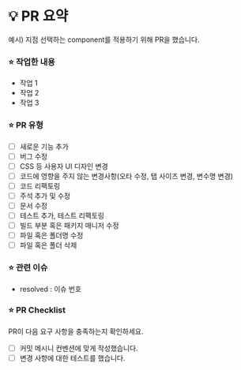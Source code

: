 # 💡 PR 요약
예시) 지점 선택하는 component를 적용하기 위해 PR을 했습니다. 

### ⭐️ 작업한 내용
- 작업 1
- 작업 2
- 작업 3

### ⭐️ PR 유형
- [ ] 새로운 기능 추가
- [ ] 버그 수정
- [ ] CSS 등 사용자 UI 디자인 변경
- [ ] 코드에 영향을 주지 않는 변경사항(오타 수정, 탭 사이즈 변경, 변수명 변경)
- [ ] 코드 리팩토링
- [ ] 주석 추가 및 수정
- [ ] 문서 수정
- [ ] 테스트 추가, 테스트 리팩토링
- [ ] 빌드 부분 혹은 패키지 매니저 수정
- [ ] 파일 혹은 폴더명 수정
- [ ] 파일 혹은 폴더 삭제

### ⭐️ 관련 이슈
- resolved : 이슈 번호

### ⭐️ PR Checklist
PR이 다음 요구 사항을 충족하는지 확인하세요.

- [ ] 커밋 메시니 컨벤션에 맞게 작성했습니다.
- [ ] 변경 사항에 대한 테스트를 했습니다. 

